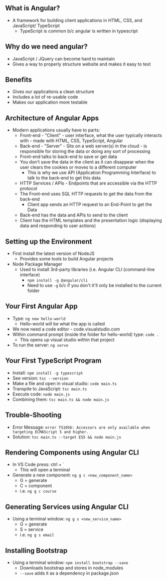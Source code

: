## What is Angular?
- A framework for building client applications in HTML, CSS, and JavaScript/ TypeScript
	- TypeScript is common b/c angular is written in typescript

## Why do we need angular?
- JavaScript / JQuery can become hard to maintain
- Gives a way to properly structure website and makes it easy to test

## Benefits
- Gives our applications a clean structure
- Includes a lot of re-usable code
- Makes our application more testable

## Architecture of Angular Apps
- Modern applications usually have to parts:
	- Front-end - "Client" - user interface, what the user typically interacts with - made with HTML, CSS, TypeScript, Angular
	- Back-end - "Server" -  Sits on a web server(s) in the cloud - is responsible for storing the data or doing any sort of processing
	- Front-end talks to back-end to save or get data
	- You don't save the data in the client as it can disappear when the user clears the cookies or moves to a different computer
		- This is why we use API (Application Programming Interface) to talk to the back-end to get this data
	- HTTP Services / APIs - Endpoints that are accessible via the HTTP protocol
	- The Front-end uses SQL HTTP requests to get the data from the back-end
		- Client app sends an HTTP request to an End-Point to get the Data
	- Back-end has the data and APIs to send to the client
	- Client has the HTML templates and the presentation logic (displaying data and responding to user actions)

## Setting up the Environment
- First install the latest version of NodeJS
	- Provides some tools to build Angular projects
- Node Package Manager
	- Used to install 3rd-party libraries (i.e. Angular CLI (command-line interface)
		- `npm install -g @angular/cli`
		- Need to use `-g` b/c if you don't it'll only be installed to the current folder

## Your First Angular App
- Type: `ng new hello-world`
	- Hello-world will be what the app is called
- We now need a code editor - code.visualstudio.com
- Within command prompt (inside the folder for hello-world) type: `code .`
	- This opens up visual studio within that project
- To run the server: `ng serve`

## Your First TypeScript Program
- Install: `npm install -g typescript`
- See version: `tsc --version`
- Make a file and open in visual studio: `code main.ts`
- Transpile to JavaScript: `tsc main.ts`
- Execute code: `node main.js`
- Combining them: `tsc main.ts && node main.js`

## Trouble-Shooting
- Error Message: `error TS1056: Accessors are only available when targeting ECMAScript 5 and higher.`
- Solution: `tsc main.ts --target ES5 && node main.js`

## Rendering Components using Angular CLI
- In VS Code press: ctrl + ` 
	- This will open a terminal
- Generate a new component: `ng g c <new_component_name>`
	- G = generate
	- C = component
	- i.e. `ng g c course`

## Generating Services using Angular CLI
- Using a terminal window: `ng g s <new_service_name>`
	- G = generate
	- S = service
	- i.e. `ng g s email`

## Installing Bootstrap
- Using a terminal window: `npm install bootstrap --save`
	- Downloads bootstrap and stores in node_modules
	- `--save` adds it as a dependency in package.json
